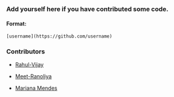 ### Add yourself here if you have contributed some code.

#### Format:
`[username](https://github.com/username)`

### Contributors

- [Rahul-Vijay](https://github.com/Rahul-Vijay)

- [Meet-Ranoliya](https://github.com/memr5)

- [Mariana Mendes](https://github.com/marimendes)

